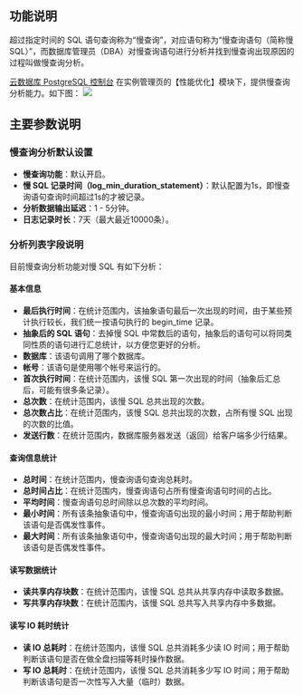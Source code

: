 ## 功能说明
超过指定时间的 SQL 语句查询称为“慢查询”，对应语句称为“慢查询语句（简称慢 SQL）”，而数据库管理员（DBA）对慢查询语句进行分析并找到慢查询出现原因的过程叫做慢查询分析。

[云数据库 PostgreSQL 控制台](https://console.cloud.tencent.com/pgsql) 在实例管理页的【性能优化】模块下，提供慢查询分析能力。如下图：
![](https://main.qcloudimg.com/raw/5837567fd0b5a75c1a682e7dfa80dc70.png)

## 主要参数说明

### 慢查询分析默认设置
- **慢查询功能**：默认开启。
- **慢 SQL 记录时间（log_min_duration_statement）**：默认配置为1s，即慢查询语句查询时间超过1s的才被记录。
- **分析数据输出延迟**：1 - 5分钟。
- **日志记录时长**：7天（最大最近10000条）。

### 分析列表字段说明
目前慢查询分析功能对慢 SQL 有如下分析：

#### 基本信息
- **最后执行时间**：在统计范围内，该抽象语句最后一次出现的时间，由于某些预计执行较长，我们统一按语句执行的 begin_time 记录。
- **抽象后的 SQL 语句**：去掉慢 SQL 中常数后的语句，抽象后的语句可以将同类同性质的语句进行汇总统计，以方便您更好的分析。
- **数据库**：该语句调用了哪个数据库。
- **帐号**：该语句是使用哪个帐号来运行的。
- **首次执行时间**：在统计范围内，该慢 SQL 第一次出现的时间（抽象后汇总后，可能有很多条记录）。
- **总次数**：在统计范围内，该慢 SQL 总共出现的次数。
- **总次数占比**：在统计范围内，该慢 SQL 总共出现的次数，占所有慢 SQL 出现的次数的比值。
- **发送行数**：在统计范围内，数据库服务器发送（返回）给客户端多少行结果。

#### 查询信息统计
- **总时间**：在统计范围内，慢查询语句查询总耗时。
- **总时间占比**：在统计范围内，慢查询语句占所有慢查询语句时间的占比。
- **平均时间**：慢查询语句总时间除以总次数的平均时间。
- **最小时间**：所有该条抽象语句中，慢查询语句出现的最小时间；用于帮助判断该语句是否偶发性事件。
- **最大时间**：所有该条抽象语句中，慢查询语句出现的最大时间；用于帮助判断该语句是否偶发性事件。

#### 读写数据统计
- **读共享内存块数**：在统计范围内，该慢 SQL 总共从共享内存中读取多数据。
- **写共享内存块数**：在统计范围内，该慢 SQL 总共写入共享内存中多数据。


#### 读写 IO 耗时统计
- **读 IO 总耗时**：在统计范围内，该慢 SQL 总共消耗多少读 IO 时间；用于帮助判断该语句是否在做全盘扫描等耗时操作数据。
- **写 IO 总耗时**：在统计范围内，该慢 SQL 总共消耗多少写 IO 时间；用于帮助判断该语句是否一次性写入大量（临时）数据。

